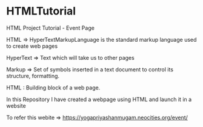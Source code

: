 # HTMLTutorial
HTML Project Tutorial - Event Page

HTML => HyperTextMarkupLanguage is the standard markup language used to create web pages

HyperText => Text which will take us to other pages

Markup => Set of symbols inserted in a text document to control its structure, formatting.

HTML : 
  Building block of a web page.
  
In this Repository I have created a webpage using HTML and launch it in a website 

To refer this webite => https://yogapriyashanmugam.neocities.org/event/

